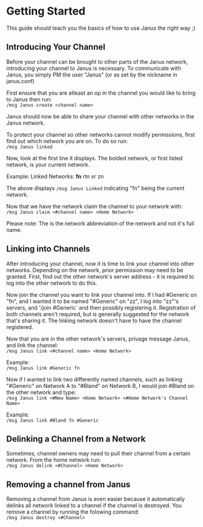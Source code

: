Getting Started
===============

This guide should teach you the basics of how to use Janus the right way ;)


Introducing Your Channel
------------------------

Before your channel can be brought to other parts of the Janus network, introducing your channel to Janus is necessary. To communicate with Janus, you simply PM the user "Janus" (or as set by the nickname in janus.conf)

First ensure that you are atleast an op in the channel you would like to bring to Janus then run:  
`/msg Janus create <channel name>`

Janus should now be able to share your channel with other networks in the Janus network.

To protect your channel so other networks cannot modify permissions, first find out which network you are on. To do so run:  
`/msg Janus linked`

Now, look at the first line it displays. The bolded network, or first listed network, is your current network.

Example:  Linked Networks:	**fn**		rtn xr zn  

The above displays `/msg Janus Linked` indicating "fn" being the current network.

Now that we have the network claim the channel to your network with:  
`/msg Janus claim <#channel name> <Home Network>`

Please note: The <Home Network> is the network abbreviation of the network and not it's full name.


Linking into Channels
---------------------

After introducing your channel, now it is time to link your channel into other networks. Depending on the network, prior permission may need to be granted. First, find out the other network's server address - it is required to log into the other network to do this.

Now join the channel you want to link your channel into. If I had #Generic on "fn", and I wanted it to be named "#Generic" on "zz", I log into "zz"'s servers, and '/join #Generic` and then possibly registering it. Registration of both channels aren't required, but is generally suggested for the network that's sharing it. The linking network doesn't have to have the channel registered.

Now that you are in the other network's servers, privage message Janus, and link the channel:  
`/msg Janus link <#channel name> <Home Network>`

Example:  
`/msg Janus link #Generic fn`

Now if I wanted to link two differently named channels, such as linking "#Generic" on Network A to "#Bland" on Network B, I would join #Bland on the other network and type:  
`/msg Janus link <#New Name> <Home Network> <#Home Network's Channel Name>`

Example:  
`/msg Janus link #Bland fn #Generic`  


Delinking a Channel from a Network
-----------------------------------

Sometimes, channel owners may need to pull their channel from a certain network. From the home network run:  
`/msg Janus delink <#Channel> <Home Network>`


Removing a channel from Janus
-----------------------------

Removing a channel from Janus is even easier because it automatically delinks all network linked to a channel if the channel is destroyed. You remove a channel by running the folowing command:  
`/msg Janus destroy <#Channel>`